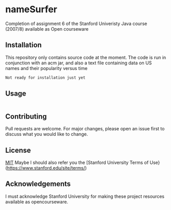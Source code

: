 # nameSurfer
Completion of assignment 6 of the Stanford Univeristy Java course (2007/8) available as Open courseware


## Installation

This repository only contains source code at the moment. The code is run in conjunction with an acm jar, and also a text file containing data on US names and their popularity versus time 

```bash
Not ready for installation just yet
```

## Usage

```The programme creates a GUI (using the acm library etc) inside of which is a box where you can type in a name. 
```

## Contributing
Pull requests are welcome. For major changes, please open an issue first to discuss what you would like to change.



## License
[MIT](https://choosealicense.com/licenses/mit/)
Maybe I should also refer you the [Stanford University Terms of Use} (https://www.stanford.edu/site/terms/)


## Acknowledgements
I must acknowledge Stanford University for making these project resources available as opencourseware. 
